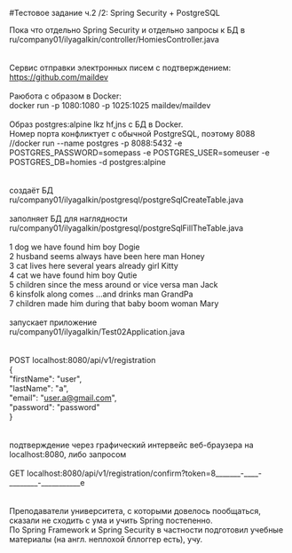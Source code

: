 #Тестовое задание ч.2 /2: Spring Security + PostgreSQL

Пока что отдельно Spring Security и отдельно запросы к БД в </br>
ru/company01/ilyagalkin/controller/HomiesController.java </br>
</br>
</br>
Сервис отправки электронных писем с подтверждением:</br>
https://github.com/maildev</br>
</br>
Раюбота с образом в Docker:</br>
docker run -p 1080:1080 -p 1025:1025 maildev/maildev</br>
</br>
Образ postgres:alpine lkz hf,jns c БД в Docker.</br>
Номер порта конфликтует с обычной PostgreSQL, поэтому 8088</br>
//docker run --name postgres -p 8088:5432 -e POSTGRES_PASSWORD=somepass -e POSTGRES_USER=someuser -e POSTGRES_DB=homies -d postgres:alpine</br>
</br>
</br>
создаёт БД </br>
ru/company01/ilyagalkin/postgresql/postgreSqlCreateTable.java </br>
</br>
заполняет БД для наглядности </br>
ru/company01/ilyagalkin/postgresql/postgreSqlFillTheTable.java </br>
</br>
1	dog	we have found him	boy	Dogie </br>
2	husband	seems always have been here	man	Honey </br>
3	cat	lives here several years already	girl	Kitty </br>
4	cat	we have found him	boy	Qutie </br>
5	children	since the mess around or vice versa	man	Jack </br>
6	kinsfolk	along comes ...and drinks	man	GrandPa </br>
7	children	made him during that baby boom	woman	Mary </br>
</br>
запускает приложение </br>
ru/company01/ilyagalkin/Test02Application.java </br>
</br>
</br>
POST localhost:8080/api/v1/registration</br>
{</br>
"firstName": "user",</br>
"lastName": "a",</br>
"email": "user.a@gmail.com",</br>
"password": "password"</br>
}</br>
</br>
</br>
подтверждение через графический интервейс веб-браузера на localhost:8080, либо запросом</br>
</br>
GET localhost:8080/api/v1/registration/confirm?token=8_______-____-________-___________e</br>
</br>
</br>
Преподаватели университета, с которыми довелось пообщаться, сказали не 
сходить с ума и учить Spring постепенно. </br>
По Spring Framework и Spring Security в частности подготовил 
учебные материалы (на англ. неплохой бллоггер есть), учу. </br>
</br>